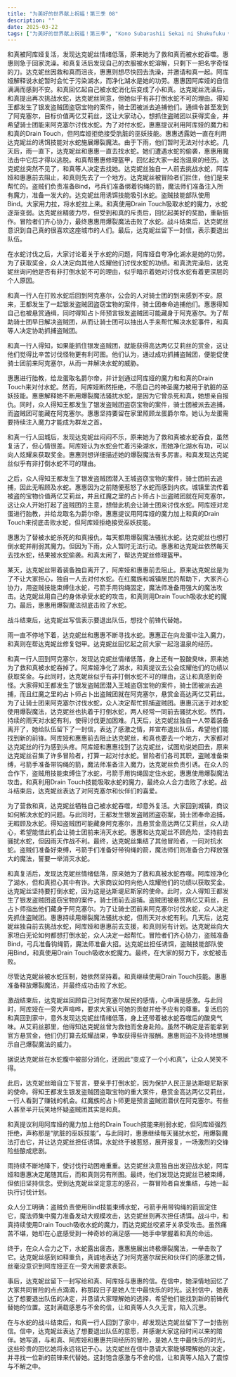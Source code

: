 ```yaml
---
title: "为美好的世界献上祝福！第三季 08"
description: ""
date: 2025-03-22
tags: ["为美好的世界献上祝福！第三季", "Kono Subarashii Sekai ni Shukufuku wo! S3", "202404"]
---
```


和真被阿库娅复活，发现达克妮丝情绪低落，原来她为了救和真而被水蛇吞噬。惠惠则急于回家洗澡。和真复活后发现自己的衣服被水蛇溶解，只剩下一把名字奇怪的刀。达克妮丝因救和真而沮丧，惠惠则想尽快回去洗澡，并邀请和真一起。阿库娅解释说水蛇暂时会忙于污染湖水，而净化湖水是她的功劳。惠惠因阿库娅的自信满满而感到不安。和真回忆起自己被水蛇消化后变成了小和真。达克妮丝洗澡后，和真提出再次挑战水蛇，达克妮丝同意，但她似乎有非打倒水蛇不可的理由。得知王都发生了银发盗贼团盗窃宝物的案件，骑士团被派去追捕他们。通缉令甚至发到了阿克塞尔，目标价值两亿艾莉丝，这让大家动心，想抓住盗贼团以获得奖金，并希望骑士团能来阿克塞尔讨伐水蛇。为了对付水蛇，惠惠提议利用阿库娅的魔力和和真的Drain Touch，但阿库娅拒绝接受肮脏的巫妖技能。惠惠透露她一直在利用达克妮丝的诱饵技能对水蛇施展爆裂魔法。由于下雨，他们暂时无法对付水蛇。几天后，雨一直下，达克妮丝和惠惠一直去找水蛇。她们遭遇水蛇的偷袭，惠惠用魔法击中它后才得以逃脱。和真帮惠惠修理盔甲，回忆起大家一起泡温泉的经历。达克妮丝突然不见了，和真等人决定去找她。达克妮丝独自一人前去挑战水蛇，阿库娅和惠惠前去阻止，和真则先去了一个地方。达克妮丝被冒险者们拦住，他们是来帮忙的。盗贼们负责准备Bind，弓兵们准备绑着钩绳的箭，魔法师们准备注入所有魔力，准备一发大的。达克妮丝用诱饵技能吸引水蛇。盗贼技能部队使用Bind。大家用力拉，将水蛇拉上来。和真使用Drain Touch吸取水蛇的魔力，水蛇逐渐变弱。达克妮丝精疲力尽，但受到和真的斥责后，回忆起美好的奖励，重新振作。冒险者们齐心协力，最终惠惠用爆裂魔法击败了水蛇。战斗结束后，达克妮丝意识到自己真的很喜欢这座城市的人们。最后，达克妮丝留下一封信，表示要退出队伍。

在水蛇讨伐之后，大家讨论着关于水蛇的问题，阿库娅自夸净化湖水是她的功劳。为了获取奖金，众人决定向其他人炫耀他们讨伐水蛇的功绩。和真洗完澡后，达克妮丝询问他是否有非打倒水蛇不可的理由，似乎暗示着她对讨伐水蛇有着更深层的个人原因。

和真一行人在打败水蛇后回到阿克塞尔，公会的人对骑士团的到来感到不安。原来，王都发生了一起银发盗贼团盗窃宝物的案件，骑士团奉命追捕他们。惠惠得知自己也被悬赏通缉，同时得知占卜师预言银发盗贼团可能藏身于阿克塞尔。为了帮助骑士团早日解决盗贼团，从而让骑士团可以抽出人手来帮忙解决水蛇事件，和真等人决定协助抓捕盗贼团。

和真一行人得知，如果能抓住银发盗贼团，就能获得高达两亿艾莉丝的赏金，这让他们觉得比辛苦讨伐怪物更有利可图。他们认为，通过成功抓捕盗贼团，便能促使骑士团前来阿克塞尔，从而一并解决水蛇的威胁。

惠惠进行胎教，给龙蛋取名爵尔帝，并计划通过阿库娅的魔力和和真的Drain Touch来对付水蛇。然而，阿库娅断然拒绝，不愿自己的神圣魔力被用于肮脏的巫妖技能。惠惠解释她不断用爆裂魔法骚扰水蛇，是因为它曾杀死和真，她想亲自报仇。同时，众人得知王都发生了银发盗贼团盗窃宝物的案件，骑士团被派去追捕，而盗贼团可能藏在阿克塞尔。惠惠坚持要留在家里照顾龙蛋爵尔帝。她认为龙蛋需要持续注入魔力才能成为群龙之首。

和真一行人回城后，发现达克妮丝闷闷不乐，原来她为了救和真被水蛇吞食，虽然复活了，但心情很差。阿库娅认为水蛇会忙着污染湖水，而她净化湖水有功，可以向人炫耀来获取奖金。惠惠则想详细描述她的爆裂魔法有多厉害。和真发现达克妮丝似乎有非打倒水蛇不可的理由。

之后，众人得知王都发生了银发盗贼团潜入王城盗窃宝物的案件，骑士团前去追捕，因此无暇顾及水蛇。惠惠因为之前随便惹怒了水蛇而感到内疚。城镇里流传着被盗的宝物价值两亿艾莉丝，并且红魔之里的占卜师占卜出盗贼团就在阿克塞尔，这让众人开始打起了盗贼团的主意，想借此机会让骑士团来讨伐水蛇。阿库娅对龙蛋进行胎教，并给龙取名为爵尔帝。惠惠提议用阿库娅的魔力加上和真的Drain Touch来彻底击败水蛇，但阿库娅拒绝接受巫妖技能。

惠惠为了替被水蛇杀死的和真报仇，每天都用爆裂魔法骚扰水蛇。达克妮丝也想打倒水蛇并削弱其魔力。但因为下雨，众人暂时无法行动。惠惠和达克妮丝依然每天去找水蛇，结果被水蛇偷袭。和真太闲了，帮达克妮丝修理盔甲。

某天，达克妮丝带着装备独自离开了，阿库娅和惠惠前去阻止。原来达克妮丝是为了不让大家担心，独自一人去对付水蛇。在红魔族和城镇居民的帮助下，大家齐心协力，用盗贼技能束缚住水蛇，弓箭手用钩绳固定，魔法师准备用强大的魔法攻击。达克妮丝用自己的身体承受水蛇的攻击，和真则用Drain Touch吸收水蛇的魔力。最后，惠惠用爆裂魔法彻底击败了水蛇。

战斗结束后，达克妮丝写信表示要退出队伍，想找个前锋代替她。

雨一直不停地下着，达克妮丝和惠惠不断寻找水蛇。惠惠正在向龙蛋中注入魔力，和真则在帮达克妮丝修复铠甲。达克妮丝回忆起之前大家一起泡温泉的经历。

和真一行人回到阿克塞尔，发现达克妮丝情绪低落，身上还有一股酸臭味，原来她为了救和真被水蛇吞掉了。阿库娅净化了湖水，和真提议去公会炫耀他们的功绩以获取奖金。与此同时，达克妮丝似乎有非打倒水蛇不可的理由，这让和真感到奇怪。大家得知王都发生了银发盗贼团潜入王城盗窃宝物的案件，骑士团被派去追捕，而且红魔之里的占卜师占卜出盗贼团就在阿克塞尔，悬赏金高达两亿艾莉丝。为了让骑士团来阿克塞尔讨伐水蛇，众人决定帮忙抓捕盗贼团。惠惠沉迷于对水蛇使用爆裂魔法，达克妮丝也执着于打倒水蛇，两人经常一同前去骚扰水蛇。然而，持续的雨天对水蛇有利，使得讨伐更加困难。几天后，达克妮丝独自一人带着装备离开了，她给队伍留下了一封信，表达了感激之情，并宣布退出队伍，希望他们能找到新的前锋。阿库娅和惠惠前去阻止达克妮丝，和真也要去一个地方，大家都对达克妮丝的行为感到头疼。阿库娅和惠惠找到了达克妮丝，试图劝说她回去，原来达克妮丝召集了许多冒险者，打算一起对付水蛇。冒险者们各司其职，盗贼准备束缚，弓箭手准备带钩绳的箭，魔法师准备注入魔力，达克妮丝负责引诱。在众人的合作下，盗贼用技能束缚住了水蛇，弓箭手用钩绳固定住水蛇，惠惠使用爆裂魔法攻击。和真利用Drain Touch技能吸取水蛇的魔力，最终众人合力击败了水蛇。战斗结束后，达克妮丝表达了对阿克塞尔和伙伴们的喜爱。

为了营救和真，达克妮丝牺牲自己被水蛇吞噬，却意外复活。大家回到城镇，商议如何解决水蛇的问题。与此同时，王都发生银发盗贼团盗窃案，骑士团奉命追捕，无暇顾及水蛇。得知盗贼团可能藏身阿克塞尔，且悬赏金高达两亿艾莉丝，众人动心，希望能借此机会让骑士团前来消灭水蛇。惠惠和达克妮丝不顾危险，坚持前去骚扰水蛇，但因雨天作战不利。最终，达克妮丝集结了其他冒险者，一同对抗水蛇。盗贼们准备好束缚，弓箭手们准备好带钩绳的箭，魔法师们则准备合力释放强大的魔法，誓要一举消灭水蛇。

和真复活后，发现达克妮丝情绪低落，原来她为了救和真被水蛇吞噬。阿库娅净化了湖水，但和真担心其中有诈。大家商议如何向他人炫耀他们的功绩以获取奖金。达克妮丝坚持要打倒水蛇，因为这是达斯堤尼斯家的使命。此时，众人得知王都发生了银发盗贼团盗窃宝物的案件，骑士团前去追捕。盗贼团被悬赏两亿艾莉丝，且占卜师指出他们藏身于阿克塞尔。为了让骑士团前来阿克塞尔讨伐水蛇，众人决定先抓住盗贼团。惠惠持续用爆裂魔法骚扰水蛇，但雨天对水蛇有利。几天后，达克妮丝独自前去挑战水蛇，阿库娅和惠惠前去支援，和真则另有计划。达克妮丝向大家坦白无论如何都想打倒水蛇，众人决定一起帮忙。冒险者们齐心协力，盗贼准备Bind，弓兵准备钩绳箭，魔法师准备大招。达克妮丝担任诱饵，盗贼技能部队使用Bind，和真使用Drain Touch吸收水蛇魔力。最终，在大家的努力下，水蛇被击败。

尽管达克妮丝被水蛇压制，她依然坚持着。和真继续使用Drain Touch技能。惠惠准备释放爆裂魔法，并最终成功击败了水蛇。

激战结束后，达克妮丝回顾自己对阿克塞尔居民的感情，心中满是感激。与此同时，阿库娅在一旁大声喧哗，要求大家认可她的贡献并给予应有的尊重。复活后的和真回到家中，意外发现达克妮丝情绪低落，身上还带着被水蛇吞噬后的酸臭气味。从艾莉丝那里，他得知达克妮丝曾为救他而舍身赴险。虽然不确定是否能拿到官方悬赏金，他们仍打算去炫耀战果，争取获得些许报酬。惠惠则迫不及待地想展示自己爆裂魔法的威力。

据说达克妮丝在水蛇腹中被部分消化，还因此“变成了一个小和真”，让众人哭笑不得。

此后，达克妮丝暗自立下誓言，要亲手打倒水蛇，因为保护人民正是达斯堤尼斯家的使命。得知王都发生银发盗贼团盗取宝物的重大案件，悬赏金高达两亿艾莉丝，一行人看到了赚钱的机会。红魔族的占卜师更是预言盗贼团潜伏在阿克塞尔。有些人甚至半开玩笑地怀疑盗贼团其实是和真。

和真提议利用阿库娅的魔力加上他的Drain Touch技能来削弱水蛇，但阿库娅强烈拒绝，声称那是“肮脏的巫妖技能”。与此同时，惠惠继续每天骚扰水蛇，用爆裂魔法打击它，并让达克妮丝担任诱饵。水蛇终于被惹怒，展开报复，一场激烈的交锋险些酿成悲剧。

雨持续不断地降下，使讨伐行动困难重重。达克妮丝决意独自出发迎战水蛇，阿库娅和惠惠决定尾随其后，而和真则另有所图。最终，他们发现达克妮丝已被束缚，但依旧坚持信念。受到达克妮丝坚定意志的感召，一群冒险者自发集结，与她一起执行讨伐计划。

众人分工明确：盗贼负责使用Bind技能束缚水蛇，弓箭手用带钩绳的箭固定住它，魔法师集中魔力准备发动大规模攻击，达克妮丝则再次担任诱饵。战斗中，和真持续使用Drain Touch吸收水蛇的魔力，而达克妮丝咬紧牙关承受攻击。虽然痛苦不堪，她却在心底感受到一种奇妙的满足感——她手中掌握着和真的命运。

终于，在众人合力之下，水蛇露出疲态，惠惠施展出终极爆裂魔法，一举击败了它。达克妮丝感到如释重负，真诚地表达了对阿克塞尔居民和伙伴们的感激之情，丝毫没意识到阿库娅正在一旁大闹要求表彰。

事后，达克妮丝留下一封写给和真、阿库娅与惠惠的信。在信中，她深情地回忆了大家共同冒险的点点滴滴，称那段日子是她人生中最快乐的时光。这封信中，她表达了想要退出队伍的决定，并恳请大家理解她的选择，希望他们能找到新的前锋代替她的位置。这封满载感恩与不舍的信，让和真等人久久无言，陷入沉思。

在与水蛇的战斗结束后，和真一行人回到了家中，却发现达克妮丝留下了一封告别信。信中，达克妮丝表达了想要退出队伍的意愿，并感谢大家这段时间以来的陪伴。她写道，与和真、阿库娅和惠惠共同经历的冒险，是她人生中最快乐的时光，这些珍贵的回忆她将永远铭记于心。达克妮丝在信中恳请大家能够理解她的决定，并寻找一位新的前锋来代替她。这封饱含感激与不舍的信，让和真等人陷入了震惊与不解之中。